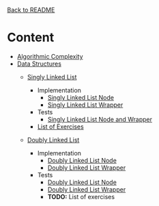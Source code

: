 [Back to README](README.md)
# Content
* [Algorithmic Complexity](src/algorithmic-complexity/Algorithmic%20Complexity.ipynb)
* [Data Structures](src/data-structures/README.md)
  * [Singly Linked List](src/data-structures/singly-linked-lists/Linked%20Lists.ipynb)
    * Implementation
      * [Singly Linked List Node](singly-linked-lists/LinkedListNode.js)
      * [Singly Linked List Wrapper](singly-linked-lists/LinkedList.js)
    * Tests
      * [Singly Linked List Node and Wrapper](singly-linked-lists/__test__/linked-lists.spec.js)
    * [List of Exercises](src/data-structures/singly-linked-lists/exercises/README.md)

  * [Doubly Linked List](src/data-structures/doubly-linked-lists/Doubly%20Linked%20Lists.ipynb)
    * Implementation
      * [Doubly Linked List Node](doubly-linked-lists/DoublyLinkedListNode.js)
      * [Doubly Linked List Wrapper](doubly-linked-lists/DoublyLinkedList.js)
    * Tests
      * [Doubly Linked List Node](doubly-linked-lists/__test__/doubly-linked-list-node.spec.js)
      * [Doubly Linked List Wrapper](doubly-linked-lists/__test__/doubly-linked-list.spec.js)
      * **TODO:** List of exercises